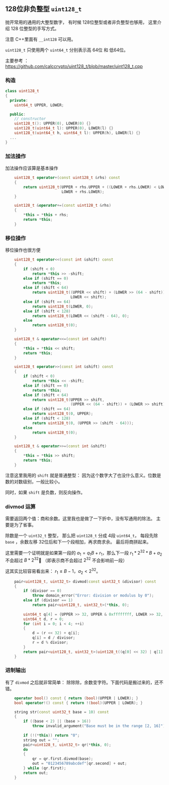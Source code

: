 

## 128位非负整型  `uint128_t`

抛开常用的通用的大整型数字， 有时候 128位整型或者非负整型也够用， 这里介绍 128 位整型的手写方式。

注意 C++里面有 `__int128` 可以用。

`uint128_t` 只使用两个 `uint64_t` 分别表示高 64位 和 低64位。

主要参考 ： https://github.com/calccrypto/uint128_t/blob/master/uint128_t.cpp

### 构造

```cpp
class uint128_t
{
  private:
    uint64_t UPPER, LOWER;

  public:
    // constructor
    uint128_t(): UPPER(0), LOWER(0) {}
    uint128_t(uint64_t l): UPPER(0), LOWER(l) {}
    uint128_t(uint64_t h, uint64_t l): UPPER(h), LOWER(l) {}
  ...
}
```

### 加法操作

加法操作应该算是基本操作

```cpp
    uint128_t operator+(const uint128_t &rhs) const
    {
        return uint128_t(UPPER + rhs.UPPER + ((LOWER + rhs.LOWER) < LOWER),
                         LOWER + rhs.LOWER);
    }

    uint128_t &operator+=(const uint128_t &rhs)
    {
        *this = *this + rhs;
        return *this;
    }
```

### 移位操作

移位操作也很方便

```cpp
    uint128_t operator<<(const int &shift) const
    {
        if (shift < 0)
            return *this >> -shift;
        else if (shift == 0)
            return *this;
        else if (shift < 64)
            return uint128_t((UPPER << shift) + (LOWER >> (64 - shift)),
                             LOWER << shift);
        else if (shift == 64)
            return uint128_t(LOWER, 0);
        else if (shift < 128)
            return uint128_t(LOWER << (shift - 64), 0);
        else
            return uint128_t(0);
    }

    uint128_t & operator<<=(const int &shift)
    {
        *this = *this << shift; 
        return *this; 
    }

    uint128_t operator>>(const int &shift) const
    {
        if (shift < 0)
            return *this << -shift;
        else if (shift == 0)
            return *this;
        else if (shift < 64)
            return uint128_t(UPPER >> shift,
                             (UPPER << (64 - shift)) + (LOWER >> shift));
        else if (shift == 64)
            return uint128_t(0, UPPER);
        else if (shift < 128)
            return uint128_t(0, (UPPER >> (shift - 64)));
        else
            return uint128_t(0);
    }

    uint128_t & operator>>=(const int &shift)
    {
        *this = *this >> shift;
        return *this;
    }
```

注意这里我用的 `shift` 就是普通整型： 因为这个数字大了也没什么意义。位数是数的对数级别，一般比较小。

同时，如果 `shift` 是负数，则反向操作。


### divmod 运算

需要返回两个值：商和余数。这里我也是做了一下折中，没有写通用的除法。 主要是为了省事。

除数是一个 `uint32_t` 整型， 那么把 `uint128_t` 分成 4段 `uint64_t`， 每段先除 `base` ，余数左移 32位后和下一个段相加，再求商求余。 最后将商拼起来。

这里需要一个证明就是如果第一段的 $a_1 = q_1B + r_1$，那么下一段 $r_1 *2^{32} *B + a_2$ 不会超过 $B * 2^{32}$ （即表示商不会超过 $2^{32}$ 不会影响前一段）

这其实比较容易看出来： $r_1 \leq B - 1$，$a_2 < 2^{32}$。

```cpp
    pair<uint128_t, uint32_t> divmod(const uint32_t &divisor) const
    {
        if (divisor == 0)
            throw domain_error("Error: division or modulus by 0");
        else if (divisor == 1)
            return pair<uint128_t, uint32_t>(*this, 0);
        
        uint64_t q[4] = {UPPER >> 32, UPPER & 0xffffffff, LOWER >> 32, LOWER & 0xffffffff};
        uint64_t d, r = 0;
        for (int i = 0; i < 4; ++i)
        {
            d = (r << 32) + q[i];
            q[i] = d / divisor;
            r = d % divisor;
        }
        return pair<uint128_t, uint32_t>(uint128_t((q[0] << 32) | q[1], (q[2] << 32) | q[3]), (uint32_t)r);
    }
```

### 进制输出

有了 `divmod` 之后就非常简单： 除除除，余数变字符。下面代码是搬过来的，还不错。

```cpp
    operator bool() const { return (bool)(UPPER | LOWER); }
    bool operator!() const { return !(bool)(UPPER | LOWER); }

    string str(const uint32_t base = 10) const
    {
        if ((base < 2) || (base > 16))
            throw invalid_argument("Base must be in the range [2, 16]");
        
        if (!(*this)) return "0";
        string out = "";
        pair<uint128_t, uint32_t> qr(*this, 0);
        do
        {
            qr = qr.first.divmod(base);
            out = "0123456789abcdef"[qr.second] + out;
        } while (qr.first);
        return out;
    }
```

